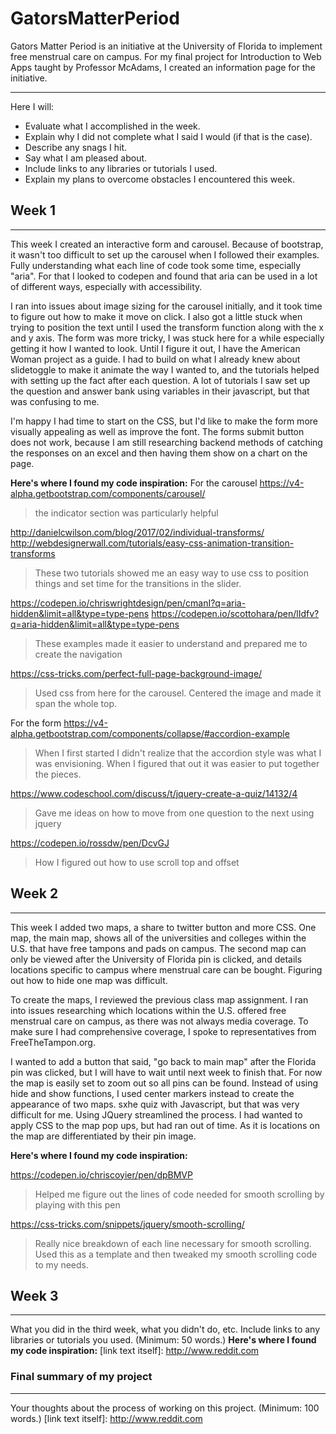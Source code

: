 # GatorsMatterPeriod
Gators Matter Period is an initiative at the University of Florida to implement free menstrual care on campus. For my final project for Introduction to Web Apps taught by Professor McAdams, I created an information page for the initiative.

---
Here I will:

* Evaluate what I accomplished in the week.
* Explain why I did not complete what I said I would (if that is the case).
* Describe any snags I hit.
* Say what I am pleased about.
* Include links to any libraries or tutorials I used.
* Explain my plans to overcome obstacles I encountered this week.


## Week 1
---

This week I created an interactive form and carousel. Because of bootstrap,  it wasn't too difficult to set up the carousel when I followed their examples. Fully understanding what each line of code took some time, especially "aria". For that I looked to codepen and found that aria can be used in a lot of different ways, especially with accessibility.

I ran into issues about image sizing for the carousel initially, and it took time to figure out how to make it move on click. I also got a little stuck when trying to position the text until I used the transform function along with the x and y axis. The form was more tricky, I was stuck here for a while especially getting it how I wanted to look. Until I figure it out, I have the American Woman project as a guide. I had to build on what I already knew about slidetoggle to make it animate the way I wanted to, and the tutorials helped with setting up the fact after each question. A lot of tutorials I saw set up the question and answer bank using variables in their javascript, but that was confusing to me.

I'm happy I had time to start on the CSS, but I'd like to make the form more visually appealing as well as improve the font. The forms submit button does not work, because I am still researching backend methods of catching the responses on an excel and then having them show on a chart on the page.


**Here's where I found my code inspiration:**
For the carousel
https://v4-alpha.getbootstrap.com/components/carousel/
>the indicator section was particularly helpful

http://danielcwilson.com/blog/2017/02/individual-transforms/
http://webdesignerwall.com/tutorials/easy-css-animation-transition-transforms
> These two tutorials showed me an easy way to use css to position things and set time for the transitions in the slider.

https://codepen.io/chriswrightdesign/pen/cmanI?q=aria-hidden&limit=all&type=type-pens
https://codepen.io/scottohara/pen/lIdfv?q=aria-hidden&limit=all&type=type-pens
> These examples made it easier to understand and prepared me to create the navigation

https://css-tricks.com/perfect-full-page-background-image/
> Used css from here for the carousel. Centered the image and made it span the whole top.

For the form
https://v4-alpha.getbootstrap.com/components/collapse/#accordion-example
> When I first started I didn't realize that the accordion style was what I was envisioning. When I figured that out it was easier to put together the pieces.

https://www.codeschool.com/discuss/t/jquery-create-a-quiz/14132/4
>Gave me ideas on how to move from one question to the next using jquery

https://codepen.io/rossdw/pen/DcvGJ
> How I figured out how to use scroll top and offset

## Week 2
---

This week I added two maps, a share to twitter button and more CSS. One map, the main map, shows all of the universities and colleges within the U.S. that have free tampons and pads on campus. The second map can only be viewed after the University of Florida pin is clicked, and details locations specific to campus where menstrual care can be bought. Figuring out how to hide one map was difficult.

To create the maps, I reviewed the previous class map assignment. I ran into issues researching which locations within the U.S. offered free menstrual care on campus, as there was not always media coverage. To make sure I had comprehensive coverage, I spoke to representatives from FreeTheTampon.org.

I wanted to add a button that said, "go back to main map" after the Florida pin was clicked, but I will have to wait until next week to finish that. For now the map is easily set to zoom out so all pins can be found. Instead of using hide and show functions, I used center markers instead to create the appearance of two maps.
sxhe quiz with Javascript, but that was very difficult for me. Using JQuery streamlined the process. I had wanted to apply CSS to the map pop ups, but had ran out of time. As it is locations on the map are differentiated by their pin image.

**Here's where I found my code inspiration:**

 https://codepen.io/chriscoyier/pen/dpBMVP
 > Helped me figure out the lines of code needed for smooth scrolling by playing with this pen

 https://css-tricks.com/snippets/jquery/smooth-scrolling/
 > Really nice breakdown of each line necessary for smooth scrolling. Used this as a template and then tweaked my smooth scrolling code to my needs.

## Week 3
---

What you did in the third week, what you didn't do, etc. Include links to any libraries or tutorials you used. (Minimum: 50 words.)
**Here's where I found my code inspiration:**
[link text itself]: http://www.reddit.com

### Final summary of my project
---

Your thoughts about the process of working on this project. (Minimum: 100 words.)
[link text itself]: http://www.reddit.com
